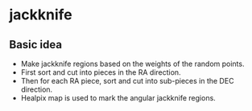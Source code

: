# jackknife

## Basic idea

- Make jackknife regions based on the weights of the random points.
- First sort and cut into pieces in the RA direction.
- Then for each RA piece, sort and cut into sub-pieces in the DEC direction.
- Healpix map is used to mark the angular jackknife regions.
